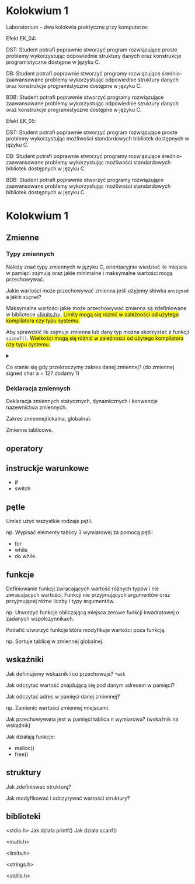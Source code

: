 # Kolokwium 1

Laboratorium – dwa kolokwia praktyczne przy komputerze:

Efekt EK_04:

DST: Student potrafi poprawnie stworzyć program rozwiązujące proste problemy wykorzystując odpowiednie struktury danych oraz konstrukcje programistyczne dostępne w języku C.

DB: Student potrafi poprawnie stworzyć programy rozwiązujące średnio-zaawansowane problemy wykorzystując odpowiednie struktury danych oraz konstrukcje programistyczne dostępne w języku C.

BDB: Student potrafi poprawnie stworzyć programy rozwiązujące zaawansowane problemy wykorzystując odpowiednie struktury danych oraz konstrukcje programistyczne dostępne w języku C.

Efekt EK_05:

DST: Student potrafi poprawnie stworzyć program rozwiązujące proste problemy wykorzystując możliwości standardowych bibliotek dostępnych w języku C.

DB: Student potrafi poprawnie stworzyć programy rozwiązujące średnio-zaawansowane problemy wykorzystując możliwości standardowych bibliotek dostępnych w języku C.

BDB: Student potrafi poprawnie stworzyć programy rozwiązujące zaawansowane problemy wykorzystując możliwości standardowych bibliotek dostępnych w języku C.

# Kolokwium 1
## Zmienne
### Typy zmiennych
Należy znać typy zmiennych w języku C, orientacyjnie wiedzieć ile miejsca w pamięci zajmują oraz jakie minimalne i maksymalne wartości mogą przechowywać.

Jakie wartości może przechowywać zmienna jeśli użyjemy słówka `unsigned` a jakie `signed`?

Maksymalne wartości jakie może przechowywać zmienna są zdefiniowane w bibliotece [<limits.h>](https://learn.microsoft.com/en-us/cpp/c-language/cpp-integer-limits?view=msvc-170). <mark>Limity mogą się różnić w zależności od użytego kompilatora czy typu systemu.</mark>

Aby sprawdzić ile zajmuje zmienna lub dany typ można skorzystać z funkcji `sizeof()`. <mark>Wielkości mogą się różnić w zależności od użytego kompilatora czy typu systemu.</mark>

<details>
<summary></summary>

```c
#include <limits.h>
#include <stdio.h>

int main(int argc, char const *argv[])
{
    printf("Ilosc bitow w bajcie: %i\n",CHAR_BIT);
    double a = 10.543;
    printf("Ilosc bajtow jaka zajmuje zmienna a = %d\n", sizeof(a));

    printf("Ilosc bajtow jakie zajmuje typ char = %d", sizeof(char));
    return 0;
}
```

```bash
Ilosc bitow w bajcie: 8
Ilosc bajtow jaka zajmuje zmienna a = 8
Ilosc bajtow jakie zajmuje typ char = 1
```

</details>

Co stanie się gdy przekroczymy zakres danej zmiennej? (do zmiennej signed char a = 127 dodamy 1)

### Deklaracja zmiennych

Deklaracja zmiennych statycznych, dynamicznych i konwencje nazewnictwa zmiennych.

Zakres zmiennej(lokalna, globalna).

Zmienne tablicowe.

## operatory



## instruckje warunkowe

- if
- switch

## pętle

Umieć użyć wszystkie rodzaje pętli.

np. Wypisać elementy tablicy 3 wymiarowej za pomocą pętli:
- for
- while
- do while.

## funkcje

Definiowanie funkcji zwracających wartość różnych typów i nie zwracajacych wartości, Funkcji nie przyjmujących argumentów oraz przyjmującej różne liczby i typy argumentów.

np. Utworzyć funkcje obliczającą miejsca zerowe funkcji kwadratowej o zadanych współczynnikach.

Potrafić utworzyć funkcje która modyfikuje wartości poza funkcją.

np. Sortuje tablicę w zmiennej globalnej.

## wskaźniki

Jak definiujemy wskaźnik i co przechowuje? `*wsk`

Jak odczytać wartość znajdującą się pod danym adresem w pamięci?

Jak odczytać adres w pamięci danej zmiennej?

np. Zamienić wartości zmiennej miejscami.

Jak przechowywana jest w pamięci tablica n wymiarowa? (wskaźnik na wskaźnik)

Jak działają funkcje:
- malloc()
- free()

## struktury

Jak zdefiniowac strukturę?

Jak modyfikować i odczytywać wartości struktury?

## biblioteki

<stdio.h>
Jak działa printf()
Jak działa scanf()

<math.h>

<limits.h>

<strings.h>

<stdlib.h>
